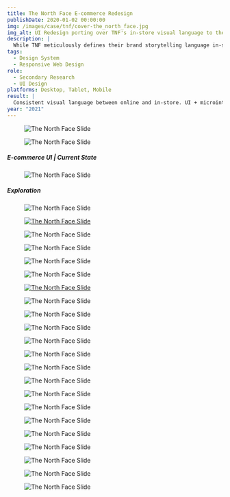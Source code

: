 ```yaml
---
title: The North Face E-commerce Redesign
publishDate: 2020-01-02 00:00:00
img: /images/case/tnf/cover-the_north_face.jpg
img_alt: UI Redesign porting over TNF's in-store visual language to their web presence.
description: |
  While TNF meticulously defines their brand storytelling language in-store and in media, their e-commerce UI is a drastic departure. In this personal exploration (as an avid outdoor enthusiast!), I tackle their missed opportunities and present my solution of unifying their UI language across point of sale channels.
tags:
  - Design System
  - Responsive Web Design
role:
  - Secondary Research
  - UI Design
platforms: Desktop, Tablet, Mobile
result: |
  Consistent visual language between online and in-store. UI + microinteractions communicate identity of bold exploration. Navigation architecture improved overall.
year: "2021"
---
```




<figure><img src="/images/case/tnf/thenorthface1.jpg" alt="The North Face Slide"></figure>
<figure><img src="/images/case/tnf/thenorthface2.jpg" alt="The North Face Slide"></figure>

##### E-commerce UI | Current State

<figure><img src="/images/case/tnf/thenorthface3.jpg" alt="The North Face Slide"></figure>

##### Exploration

<figure><img src="/images/case/tnf/thenorthface4.jpg" alt="The North Face Slide"></figure>
<figure><a href="https://www.figma.com/proto/8hL6bpvuyaJitClAJIrv6n/The-North-Face---Steven-Chu?page-id=67%3A5&node-id=2197%3A48625&viewport=391%2C48%2C0.06&scaling=scale-down&starting-point-node-id=2197%3A48625"
 target="_blank"><img src="/images/case/tnf/thenorthface5.jpg" alt="The North Face Slide"></a></figure>
<figure><img src="/images/case/tnf/thenorthface6.jpg" alt="The North Face Slide"></figure>
<figure><img src="/images/case/tnf/thenorthface7.jpg" alt="The North Face Slide"></figure>
<figure><img src="/images/case/tnf/thenorthface8.jpg" alt="The North Face Slide"></figure>
<figure><img src="/images/case/tnf/thenorthface9.jpg" alt="The North Face Slide"></figure>
<figure><a href="https://www.figma.com/proto/mesUg0WsqZCyJFj43eD31o/Steven-Chu?page-id=1742%3A15218&node-id=1954%3A16058&viewport=2200%2C509%2C0.11709881573915482&scaling=min-zoom&starting-point-node-id=1954%3A16058"
 target="_blank"><img src="/images/case/tnf/thenorthface10.jpg" alt="The North Face Slide"></a></figure>
<figure><img src="/images/case/tnf/thenorthface11.jpg" alt="The North Face Slide"></figure>
<figure><img src="/images/case/tnf/thenorthface12.jpg" alt="The North Face Slide"></figure>
<figure><img src="/images/case/tnf/thenorthface13.jpg" alt="The North Face Slide"></figure>
<figure><img src="/images/case/tnf/thenorthface14.jpg" alt="The North Face Slide"></figure>
<figure><img src="/images/case/tnf/thenorthface15.jpg" alt="The North Face Slide"></figure>
<figure><img src="/images/case/tnf/thenorthface16.jpg" alt="The North Face Slide"></figure>
<figure><img src="/images/case/tnf/thenorthface17.jpg" alt="The North Face Slide"></figure>
<figure><img src="/images/case/tnf/thenorthface18.jpg" alt="The North Face Slide"></figure>
<figure><img src="/images/case/tnf/thenorthface19.jpg" alt="The North Face Slide"></figure>
<figure><img src="/images/case/tnf/thenorthface20.jpg" alt="The North Face Slide"></figure>
<figure><img src="/images/case/tnf/thenorthface21.jpg" alt="The North Face Slide"></figure>
<figure><img src="/images/case/tnf/thenorthface22.jpg" alt="The North Face Slide"></figure>
<figure><img src="/images/case/tnf/thenorthface23.jpg" alt="The North Face Slide"></figure>
<figure><img src="/images/case/tnf/thenorthface24.jpg" alt="The North Face Slide"></figure>
<figure><img src="/images/case/tnf/thenorthface25.jpg" alt="The North Face Slide"></figure>